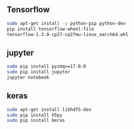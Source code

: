 ## Tensorflow
```bash
sudo apt-get install -y python-pip python-dev
pip install tensorflow-wheel-file
tensorflow-1.3.0-cp27-cp27mu-linux_aarch64.whl
```

## jupyter
```bash
sudo pip install pyzmq==17.0.0
sudo pip install jupyter
jupyter notebook
```

## keras
```bash
sudo apt-get install libhdf5-dev
sudo pip install h5py
sudo pip install keras
```

